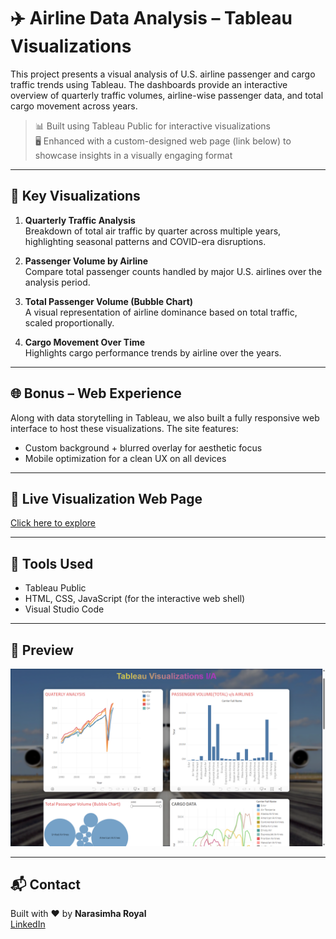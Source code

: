 # ✈️ Airline Data Analysis – Tableau Visualizations

This project presents a visual analysis of U.S. airline passenger and cargo traffic trends using Tableau. The dashboards provide an interactive overview of quarterly traffic volumes, airline-wise passenger data, and total cargo movement across years.

> 📊 Built using Tableau Public for interactive visualizations  
> 🖥️ Enhanced with a custom-designed web page (link below) to showcase insights in a visually engaging format

---

## 📌 Key Visualizations

1. **Quarterly Traffic Analysis**  
   Breakdown of total air traffic by quarter across multiple years, highlighting seasonal patterns and COVID-era disruptions.

2. **Passenger Volume by Airline**  
   Compare total passenger counts handled by major U.S. airlines over the analysis period.

3. **Total Passenger Volume (Bubble Chart)**  
   A visual representation of airline dominance based on total traffic, scaled proportionally.

4. **Cargo Movement Over Time**  
   Highlights cargo performance trends by airline over the years.

---

## 🌐 Bonus – Web Experience  
Along with data storytelling in Tableau, we also built a fully responsive web interface to host these visualizations. The site features:

- Custom background + blurred overlay for aesthetic focus  
- Mobile optimization for a clean UX on all devices

---

## 🔗 Live Visualization Web Page  
[Click here to explore](https://airline56.netlify.app/)  
<!-- Replace # with the actual deployed link -->

---

## 📁 Tools Used

- Tableau Public  
- HTML, CSS, JavaScript (for the interactive web shell)  
- Visual Studio Code

---

## 📸 Preview

![Dashboard Preview](overview.png)  


---

## 📬 Contact

Built with ❤️ by **Narasimha Royal**  
[LinkedIn](https://www.linkedin.com/in/narasimha31/)  
